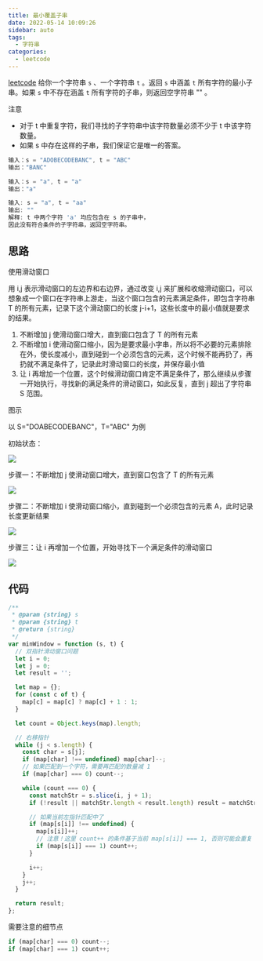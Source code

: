 ```yaml
---
title: 最小覆盖子串
date: 2022-05-14 10:09:26
sidebar: auto
tags:
  - 字符串
categories:
  - leetcode
---
```


[leetcode](https://leetcode.cn/problems/minimum-window-substring) 给你一个字符串 `s` 、一个字符串 `t` 。返回 `s` 中涵盖 `t` 所有字符的最小子串。如果 `s` 中不存在涵盖 `t` 所有字符的子串，则返回空字符串 "" 。

注意

- 对于 t 中重复字符，我们寻找的子字符串中该字符数量必须不少于 t 中该字符数量。
- 如果 s 中存在这样的子串，我们保证它是唯一的答案。

```js
输入：s = "ADOBECODEBANC", t = "ABC"
输出："BANC"

输入：s = "a", t = "a"
输出："a"

输入: s = "a", t = "aa"
输出: ""
解释: t 中两个字符 'a' 均应包含在 s 的子串中，
因此没有符合条件的子字符串，返回空字符串。
```

## 思路

使用滑动窗口

用 i,j 表示滑动窗口的左边界和右边界，通过改变 i,j 来扩展和收缩滑动窗口，可以想象成一个窗口在字符串上游走，当这个窗口包含的元素满足条件，即包含字符串 T 的所有元素，记录下这个滑动窗口的长度 j-i+1，这些长度中的最小值就是要求的结果。

1. 不断增加 j 使滑动窗口增大，直到窗口包含了 T 的所有元素
2. 不断增加 i 使滑动窗口缩小，因为是要求最小字串，所以将不必要的元素排除在外，使长度减小，直到碰到一个必须包含的元素，这个时候不能再扔了，再扔就不满足条件了，记录此时滑动窗口的长度，并保存最小值
3. 让 i 再增加一个位置，这个时候滑动窗口肯定不满足条件了，那么继续从步骤一开始执行，寻找新的满足条件的滑动窗口，如此反复，直到 j 超出了字符串 S 范围。

图示

以 S="DOABECODEBANC"，T="ABC" 为例

初始状态：

![](https://pic.leetcode-cn.com/5b9c45086d9e92698ed07e52906f733fa5d20a041db19c1a7cb59661bae3ff1e-image.png)

步骤一：不断增加 j 使滑动窗口增大，直到窗口包含了 T 的所有元素

![](https://pic.leetcode-cn.com/a51af8640675557508b92ea1f188065b49650820fbb1ec8640b4b30b46f4f3f2-image.png)

步骤二：不断增加 i 使滑动窗口缩小，直到碰到一个必须包含的元素 A，此时记录长度更新结果

![](https://pic.leetcode-cn.com/29950c0dc380f33fdb423e389284d47b23509abc5080823643a866fee68f8211-image.png)

步骤三：让 i 再增加一个位置，开始寻找下一个满足条件的滑动窗口

![](https://pic.leetcode-cn.com/9109ce08db98a1f30372b96853fa95f8bf0b63cb2c926090dae0bfdd75ef52ba-image.png)

## 代码

```js
/**
 * @param {string} s
 * @param {string} t
 * @return {string}
 */
var minWindow = function (s, t) {
  // 双指针滑动窗口问题
  let i = 0;
  let j = 0;
  let result = '';

  let map = {};
  for (const c of t) {
    map[c] = map[c] ? map[c] + 1 : 1;
  }

  let count = Object.keys(map).length;

  // 右移指针
  while (j < s.length) {
    const char = s[j];
    if (map[char] !== undefined) map[char]--;
    // 如果匹配到一个字符，需要再匹配的数量减 1
    if (map[char] === 0) count--;

    while (count === 0) {
      const matchStr = s.slice(i, j + 1);
      if (!result || matchStr.length < result.length) result = matchStr;

      // 如果当前左指针匹配中了
      if (map[s[i]] !== undefined) {
        map[s[i]]++;
        // 注意！这里 count++ 的条件基于当前 map[s[i]] === 1, 否则可能会重复
        if (map[s[i]] === 1) count++;
      }

      i++;
    }
    j++;
  }

  return result;
};
```

需要注意的细节点

```js
if (map[char] === 0) count--;
if (map[char] === 1) count++;
```
